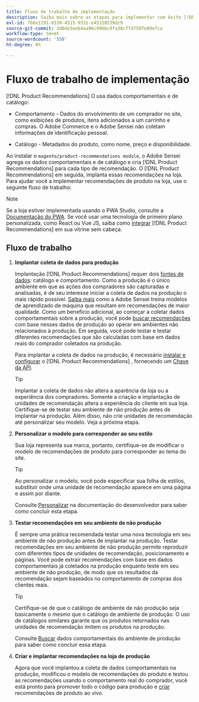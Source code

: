 ```yaml
---
title: Fluxo de trabalho de implementação
description: Saiba mais sobre as etapas para implementar com êxito [!DNL Product Recommendations] na sua loja.
exl-id: 766e1191-0330-4515-9331-e45318539dc9
source-git-commit: 3d0de3eeb4aa96c996bc9fa38cffd7597e89e7ca
workflow-type: tm+mt
source-wordcount: '558'
ht-degree: 0%

---
```


# Fluxo de trabalho de implementação

[!DNL Product Recommendations] O usa dados comportamentais e de catálogo:

- Comportamento - Dados do envolvimento de um comprador no site, como exibições de produtos, itens adicionados a um carrinho e compras. O Adobe Commerce e o Adobe Sensei não coletam informações de identificação pessoal.

- Catálogo - Metadados do produto, como nome, preço e disponibilidade.

Ao instalar o `magento/product-recommendations module`, o Adobe Sensei agrega os dados comportamentais e de catálogo e cria [!DNL Product Recommendations] para cada tipo de recomendação. O [!DNL Product Recommendations] em seguida, implanta essas recomendações na loja. Para ajudar você a implementar recomendações de produto na loja, use o seguinte fluxo de trabalho:

>[!NOTE]
>
> Se a loja estiver implementada usando o PWA Studio, consulte a [Documentação do PWA](https://developer.adobe.com/commerce/pwa-studio/integrations/product-recommendations/). Se você usar uma tecnologia de primeiro plano personalizada, como React ou Vue JS, saiba como [integrar](headless.md) [!DNL Product Recommendations] em sua vitrine sem cabeça.

## Fluxo de trabalho

1. **Implantar coleta de dados para produção**

   Implantação [!DNL Product Recommendations] requer dois [fontes de dados](type.md): catálogo e comportamento. Como a produção é o único ambiente em que as ações dos compradores são capturadas e analisadas, é de seu interesse iniciar a coleta de dados na produção o mais rápido possível. [Saiba mais](behavioral-data.md) como a Adobe Sensei treina modelos de aprendizado de máquina que resultam em recomendações de maior qualidade. Como um benefício adicional, ao começar a coletar dados comportamentais sobre a produção, você pode [buscar recomendações](verify.md) com base nesses dados de produção ao operar em ambientes não relacionados à produção. Em seguida, você pode testar e testar diferentes recomendações que são calculadas com base em dados reais do comprador coletados na produção.

   Para implantar a coleta de dados na produção, é necessário [instalar e configurar](install-configure.md) o [!DNL Product Recommendations] , fornecendo um [Chave da API](https://experienceleague.adobe.com/docs/commerce-merchant-services/user-guides/integration-services/saas.html).

   >[!TIP]
   >
   > Implantar a coleta de dados não altera a aparência da loja ou a experiência dos compradores. Somente a criação e implantação de unidades de recomendação altera a experiência do cliente em sua loja. Certifique-se de testar seu ambiente de não produção antes de implantar na produção. Além disso, não crie unidades de recomendação até personalizar seu modelo. Veja a próxima etapa.

1. **Personalizar o modelo para corresponder ao seu estilo**

   Sua loja representa sua marca, portanto, certifique-se de modificar o modelo de recomendações de produto para corresponder ao tema do site.

   >[!TIP]
   >
   > Ao personalizar o modelo, você pode especificar sua folha de estilos, substituir onde uma unidade de recomendação aparece em uma página e assim por diante.

   Consulte [Personalizar](https://experienceleague.adobe.com/docs/commerce-merchant-services/product-recommendations/developer/customize.html) na documentação do desenvolvedor para saber como concluir esta etapa.

1. **Testar recomendações em seu ambiente de não produção**

   É sempre uma prática recomendada testar uma nova tecnologia em seu ambiente de não produção antes de implantar na produção. Testar recomendações em seu ambiente de não produção permite reproduzir com diferentes tipos de unidades de recomendação, posicionamento e páginas. Você pode extrair recomendações com base em dados comportamentais já coletados na produção enquanto teste em seu ambiente de não produção, de modo que os resultados da recomendação sejam baseados no comportamento de compras dos clientes reais.

   >[!TIP]
   >
   > Certifique-se de que o catálogo de ambiente de não produção seja basicamente o mesmo que o catálogo de ambiente de produção. O uso de catálogos similares garante que os produtos retornados nas unidades de recomendação imitem os produtos na produção.

   Consulte [Buscar](staging-environment.md) dados comportamentais do ambiente de produção para saber como concluir essa etapa.

1. **Criar e implantar recomendações na loja de produção**

   Agora que você implantou a coleta de dados comportamentais na produção, modificou o modelo de recomendações do produto e testou as recomendações usando o comportamento real do comprador, você está pronto para promover todo o código para produção e [criar](create.md) recomendações de produto ao vivo.
